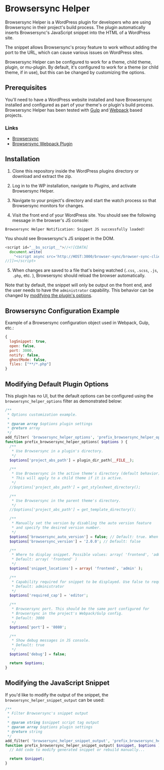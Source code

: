 # Browsersync Helper

Browsersync Helper is a WordPress plugin for developers who are using Browsersync in their project's build process. The plugin automatically inserts Browsersync's JavaScript snippet into the HTML of a WordPress site.

The snippet allows Browsersync's proxy feature to work without adding the port to the URL, which can cause various issues on WordPress sites.

Browsersync Helper can be configured to work for a theme, child theme, plugin, or mu-plugin. By default, it's configured to work for a theme (or child theme, if in use), but this can be changed by customizing the options.

## Prerequisites

You'll need to have a WordPress website installed and have Browsersync installed and configured as part of your theme's or plugin's build process. Browsersync Helper has been tested with [Gulp](https://gulpjs.com/) and [Webpack](https://webpack.js.org/) based projects.

### Links

- [Browsersync](https://www.browsersync.io/)
- [Browsersync Webpack Plugin](https://www.npmjs.com/package/browser-sync-webpack-plugin)

## Installation

1. Clone this repository inside the WordPress plugins directory or download and extract the zip.

2. Log in to the WP installation, navigate to <i>Plugins</i>, and activate Browsersync Helper.

3. Navigate to your project's directory and start the watch process so that Browsersync monitors for changes.

4. Visit the front end of your WordPress site. You should see the following message in the browser's JS console:

```
Browsersync Helper Notification: Snippet JS successfully loaded!
```

You should see Browsersync's JS snippet in the DOM.

```js
<script id="__bs_script__">//<![CDATA[
  document.write(
    "<script async src='http://HOST:3000/browser-sync/browser-sync-client.js?v=2.26.3'><\/script>".replace( "HOST", location.hostname ));
//]]></script>
```

5. When changes are saved to a file that's being watched (`.css`, `.scss`, `.js`, `.php`, etc. ), Browsersync should reload the browser automatically.

Note that by default, the snippet will only be output on the front end, and the user needs to have the `administrator` capability. This behavior can be changed by [modifying the plugin's options]('#modifying-default-plugin-options').

## Browsersync Configuration Example

Example of a Browsersync configuration object used in Webpack, Gulp, etc.:

```js
{
  logSnippet: true,
  open: false,
  port: 3000,
  notify: false,
  ghostMode: false,
  files: ["**/*.php"]
}
```

## Modifying Default Plugin Options

This plugin has no UI, but the default options can be configured using the `browsersync_helper_options` filter as demonstrated below:

```php
/**
 * Options customization example.
 *
 * @param array $options plugin settings
 * @return array
 */
add_filter( 'browsersync_helper_options', 'prefix_browsersync_helper_options' );
function prefix_browsersync_helper_options( $options ) {
  /**
   * Use Browsersync in a plugin's directory.
   */
  $options['project_abs_path'] = plugin_dir_path(__FILE__);

  /**
   * Use Browsersync in the active theme's directory (default behavior).
   * This will apply to a child theme if it is active.
   */
  //$options['project_abs_path'] = get_stylesheet_directory();

  /**
   * Use Browsersync in the parent theme's directory.
   */
  //$options['project_abs_path'] = get_template_directory();

  /**
   * Manually set the version by disabling the auto version feature
   * and specify the desired version number.
   */
  $options['browsersync_auto_version'] = false; // Default: true. When true, overrides any manual version set.
  $options['browsersync_version'] = '2.0.0'; // Default: false

  /**
   * Where to display snippet. Possible values: array( 'frontend', 'admin' )
   * Default: array( 'frontend' )
   */
  $options['snippet_locations'] = array( 'frontend', 'admin' );

  /**
   * Capability required for snippet to be displayed. Use false to require no capability.
   * Default: administrator
   */
  $options['required_cap'] = 'editor';

  /**
   * Browsersync port. This should be the same port configured for
   * Browsersync in the project's Webpack/Gulp config.
   * Default: 3000
   */
  $options['port'] = '8080';

  /**
   * Show debug messages in JS console.
   * Default: true
   */
  $options['debug'] = false;

  return $options;
}
```

## Modifying the JavaScript Snippet

If you'd like to modify the output of the snippet, the `browsersync_helper_snippet_output` can be used:

```php
/**
 * Filter Browsersync's snippet output
 *
 * @param string $snippet script tag output
 * @param array $options plugin settings
 * @return string
 */
add_filter( 'browsersync_helper_snippet_output', 'prefix_browsersync_helper_snippet_output', 10, 2 );
function prefix_browsersync_helper_snippet_output( $snippet, $options ) {
  // Add code to modify generated snippet or rebuild manually...

  return $snippet;
}
```
